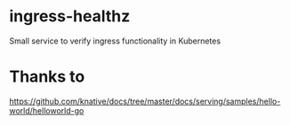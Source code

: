 # ingress-healthz
Small service to verify ingress functionality in Kubernetes

# Thanks to
https://github.com/knative/docs/tree/master/docs/serving/samples/hello-world/helloworld-go